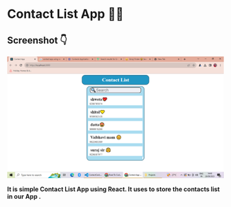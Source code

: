 # Contact List App 📲📞

## Screenshot 👇

<img src="./src/screenshot/Screenshot (606).png" />

**It is simple Contact List App using React. It uses to store the contacts list in our App .**